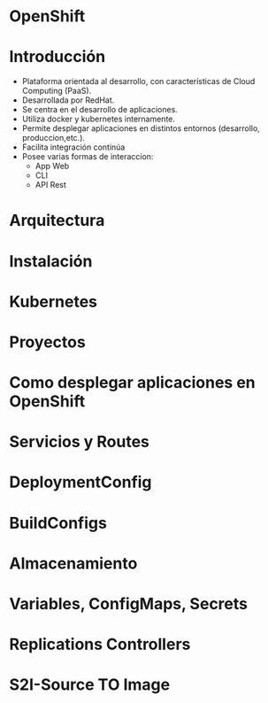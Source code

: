 # OpenShift

# Introducción
- Plataforma orientada al desarrollo, con características de Cloud Computing (PaaS).
- Desarrollada por RedHat.
- Se centra en el desarrollo de aplicaciones.
- Utiliza docker y kubernetes internamente.
- Permite desplegar aplicaciones en distintos entornos (desarrollo, produccion,etc.).
- Facilita integración continúa
- Posee varias formas de interaccion:
  - App Web
  - CLI
  - API Rest
# Arquitectura
# Instalación
# Kubernetes
# Proyectos
# Como desplegar aplicaciones en OpenShift
# Servicios y Routes
# DeploymentConfig
# BuildConfigs
# Almacenamiento
# Variables, ConfigMaps, Secrets
# Replications Controllers
# S2I-Source TO Image
